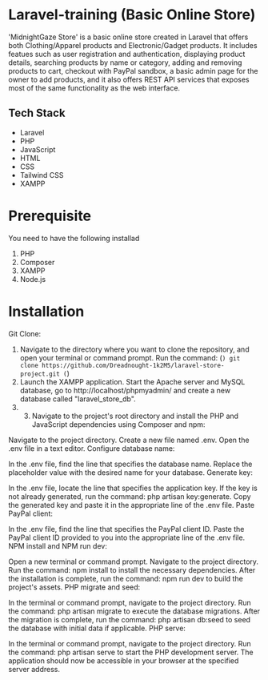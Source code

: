 # Laravel-training (Basic Online Store)
'MidnightGaze Store' is a basic online store created in Laravel that offers both Clothing/Apparel products and Electronic/Gadget products. It includes featues such as user registration and authentication, displaying product details, searching products by name or category, adding and removing products to cart, checkout with PayPal sandbox, a basic admin page for the owner to add products, and it also offers REST API services that exposes most of the same functionality as the web interface.

## Tech Stack

- Laravel
- PHP
- JavaScript
- HTML
- CSS
- Tailwind CSS
- XAMPP

# Prerequisite
You need to have the following installad
1. PHP
2. Composer
3. XAMPP
4. Node.js

# Installation

Git Clone:

1. Navigate to the directory where you want to clone the repository, and open your terminal or command prompt.
Run the command: 
 (```) git clone https://github.com/Dreadnought-1k2M5/laravel-store-project.git (```) 
2. Launch the XAMPP application. Start the Apache server and MySQL database, go to http://localhost/phpmyadmin/ and create a new database called "laravel_store_db".
3. 3. Navigate to the project's root directory and install the PHP and JavaScript dependencies using Composer and npm:

Navigate to the project directory.
Create a new file named .env.
Open the .env file in a text editor.
Configure database name:

In the .env file, find the line that specifies the database name.
Replace the placeholder value with the desired name for your database.
Generate key:

In the .env file, locate the line that specifies the application key.
If the key is not already generated, run the command: php artisan key:generate.
Copy the generated key and paste it in the appropriate line of the .env file.
Paste PayPal client:

In the .env file, find the line that specifies the PayPal client ID.
Paste the PayPal client ID provided to you into the appropriate line of the .env file.
NPM install and NPM run dev:

Open a new terminal or command prompt.
Navigate to the project directory.
Run the command: npm install to install the necessary dependencies.
After the installation is complete, run the command: npm run dev to build the project's assets.
PHP migrate and seed:

In the terminal or command prompt, navigate to the project directory.
Run the command: php artisan migrate to execute the database migrations.
After the migration is complete, run the command: php artisan db:seed to seed the database with initial data if applicable.
PHP serve:

In the terminal or command prompt, navigate to the project directory.
Run the command: php artisan serve to start the PHP development server.
The application should now be accessible in your browser at the specified server address.
